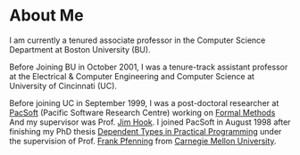 # About Me

I am currently a tenured associate professor in the Computer
Science Department at Boston University (BU).
  
Before Joining BU in October 2001, I was a tenure-track assistant
professor at the Electrical & Computer Engineering and Computer
Science at University of Cincinnati (UC).

Before joining UC in September 1999, I was a post-doctoral
researcher at [PacSoft](http://www.cse.ogi.edu/PacSoft/.)
(Pacific Software Research Centre) working on
[Formal Methods](http://www.cse.ogi.edu/PacSoft/projects/FM/.)
And my supervisor was Prof. [Jim Hook](http://web.cecs.pdx.edu/~hook).
I joined PacSoft in August 1998 after finishing my PhD thesis
[Dependent Types in Practical Programming](./../ACADEMIC/papers/thesis.ps)
under the supervision of Prof. [Frank Pfenning](http://www.cs.cmu.edu/~fp)
from [Carnegie Mellon University](http://www.cmu.edu).
